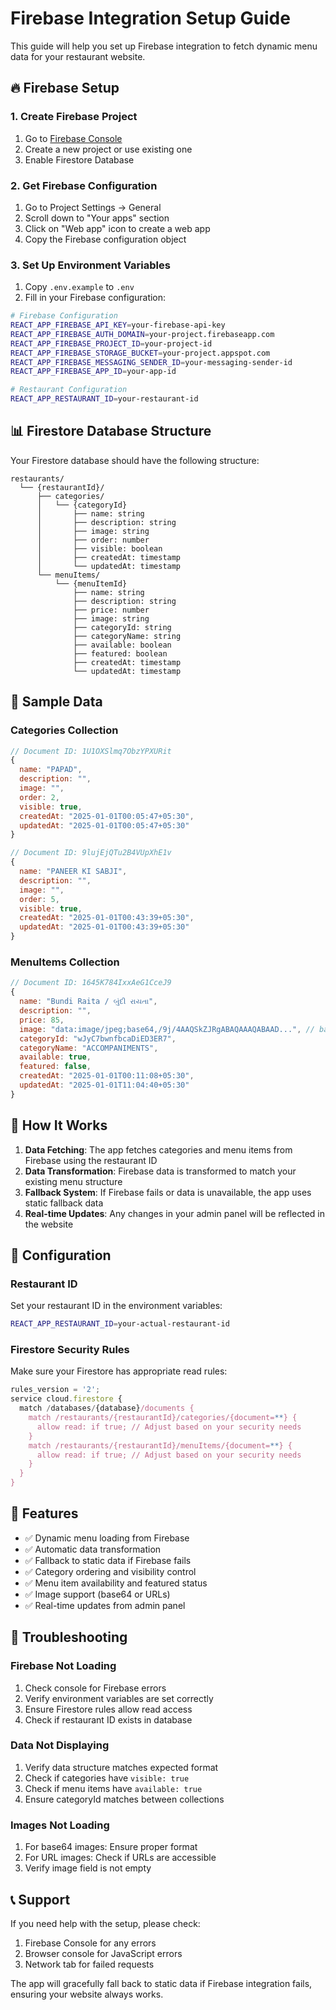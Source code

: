# Firebase Integration Setup Guide

This guide will help you set up Firebase integration to fetch dynamic menu data for your restaurant website.

## 🔥 Firebase Setup

### 1. Create Firebase Project
1. Go to [Firebase Console](https://console.firebase.google.com/)
2. Create a new project or use existing one
3. Enable Firestore Database

### 2. Get Firebase Configuration
1. Go to Project Settings → General
2. Scroll down to "Your apps" section
3. Click on "Web app" icon to create a web app
4. Copy the Firebase configuration object

### 3. Set Up Environment Variables
1. Copy `.env.example` to `.env`
2. Fill in your Firebase configuration:

```bash
# Firebase Configuration
REACT_APP_FIREBASE_API_KEY=your-firebase-api-key
REACT_APP_FIREBASE_AUTH_DOMAIN=your-project.firebaseapp.com
REACT_APP_FIREBASE_PROJECT_ID=your-project-id
REACT_APP_FIREBASE_STORAGE_BUCKET=your-project.appspot.com
REACT_APP_FIREBASE_MESSAGING_SENDER_ID=your-messaging-sender-id
REACT_APP_FIREBASE_APP_ID=your-app-id

# Restaurant Configuration
REACT_APP_RESTAURANT_ID=your-restaurant-id
```

## 📊 Firestore Database Structure

Your Firestore database should have the following structure:

```
restaurants/
  └── {restaurantId}/
      ├── categories/
      │   └── {categoryId}
      │       ├── name: string
      │       ├── description: string
      │       ├── image: string
      │       ├── order: number
      │       ├── visible: boolean
      │       ├── createdAt: timestamp
      │       └── updatedAt: timestamp
      └── menuItems/
          └── {menuItemId}
              ├── name: string
              ├── description: string
              ├── price: number
              ├── image: string
              ├── categoryId: string
              ├── categoryName: string
              ├── available: boolean
              ├── featured: boolean
              ├── createdAt: timestamp
              └── updatedAt: timestamp
```

## 📝 Sample Data

### Categories Collection
```javascript
// Document ID: 1U1OXSlmq7ObzYPXURit
{
  name: "PAPAD",
  description: "",
  image: "",
  order: 2,
  visible: true,
  createdAt: "2025-01-01T00:05:47+05:30",
  updatedAt: "2025-01-01T00:05:47+05:30"
}

// Document ID: 9lujEjQTu2B4VUpXhE1v
{
  name: "PANEER KI SABJI",
  description: "",
  image: "",
  order: 5,
  visible: true,
  createdAt: "2025-01-01T00:43:39+05:30",
  updatedAt: "2025-01-01T00:43:39+05:30"
}
```

### MenuItems Collection
```javascript
// Document ID: 1645K784IxxAeG1CceJ9
{
  name: "Bundi Raita / બુંદી રાયતા",
  description: "",
  price: 85,
  image: "data:image/jpeg;base64,/9j/4AAQSkZJRgABAQAAAQABAAD...", // base64 image
  categoryId: "wJyC7bwnfbcaDiED3ER7",
  categoryName: "ACCOMPANIMENTS",
  available: true,
  featured: false,
  createdAt: "2025-01-01T00:11:08+05:30",
  updatedAt: "2025-01-01T11:04:40+05:30"
}
```

## 🚀 How It Works

1. **Data Fetching**: The app fetches categories and menu items from Firebase using the restaurant ID
2. **Data Transformation**: Firebase data is transformed to match your existing menu structure
3. **Fallback System**: If Firebase fails or data is unavailable, the app uses static fallback data
4. **Real-time Updates**: Any changes in your admin panel will be reflected in the website

## 🔧 Configuration

### Restaurant ID
Set your restaurant ID in the environment variables:
```bash
REACT_APP_RESTAURANT_ID=your-actual-restaurant-id
```

### Firestore Security Rules
Make sure your Firestore has appropriate read rules:
```javascript
rules_version = '2';
service cloud.firestore {
  match /databases/{database}/documents {
    match /restaurants/{restaurantId}/categories/{document=**} {
      allow read: if true; // Adjust based on your security needs
    }
    match /restaurants/{restaurantId}/menuItems/{document=**} {
      allow read: if true; // Adjust based on your security needs
    }
  }
}
```

## 🎯 Features

- ✅ Dynamic menu loading from Firebase
- ✅ Automatic data transformation
- ✅ Fallback to static data if Firebase fails
- ✅ Category ordering and visibility control
- ✅ Menu item availability and featured status
- ✅ Image support (base64 or URLs)
- ✅ Real-time updates from admin panel

## 🐛 Troubleshooting

### Firebase Not Loading
1. Check console for Firebase errors
2. Verify environment variables are set correctly
3. Ensure Firestore rules allow read access
4. Check if restaurant ID exists in database

### Data Not Displaying
1. Verify data structure matches expected format
2. Check if categories have `visible: true`
3. Check if menu items have `available: true`
4. Ensure categoryId matches between collections

### Images Not Loading
1. For base64 images: Ensure proper format
2. For URL images: Check if URLs are accessible
3. Verify image field is not empty

## 📞 Support

If you need help with the setup, please check:
1. Firebase Console for any errors
2. Browser console for JavaScript errors
3. Network tab for failed requests

The app will gracefully fall back to static data if Firebase integration fails, ensuring your website always works.